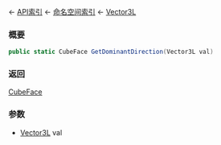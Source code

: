 ← [API索引](Api-Index) ← [命名空间索引](Namespace-Index) ← [Vector3L](VRageMath.Vector3L)

### 概要

```csharp
public static CubeFace GetDominantDirection(Vector3L val)
```

### 返回

[CubeFace](VRageMath.CubeFace)

### 参数

* [Vector3L](VRageMath.Vector3L) val
